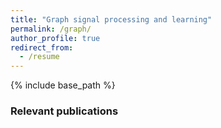 ```yaml
---
title: "Graph signal processing and learning"
permalink: /graph/
author_profile: true
redirect_from:
  - /resume
---
```


{% include base_path %}

### Relevant publications
